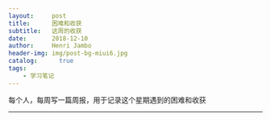 ```yaml
---
layout:     post
title:      困难和收获
subtitle:   这周的收获
date:       2018-12-10
author:     Henri Jambo
header-img: img/post-bg-miui6.jpg
catalog: 	  true
tags:
    - 学习笔记
---
```

每个人，每周写一篇周报，用于记录这个星期遇到的困难和收获

------
